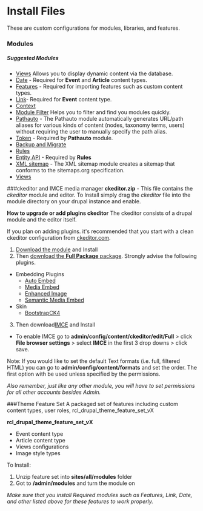 
# Install Files
These are custom configurations for modules, libraries, and features.




### Modules

##### Suggested Modules
- [Views](https://www.drupal.org/project/views)
Allows you to display dynamic content via the database.
- [Date](https://www.drupal.org/project/date) - Required for **Event** and **Article** content types.
- [Features](https://www.drupal.org/project/features) - Required for importing features such as custom content types.
- [Link](https://www.drupal.org/project/link)- Required for **Event** content type.
- [Context](https://www.drupal.org/project/context)
- [Module Filter](https://www.drupal.org/project/module_filter)
Helps you to filter and find you modules quickly.
- [Pathauto](https://www.drupal.org/project/pathauto) - The Pathauto module automatically generates URL/path aliases for various kinds of content (nodes, taxonomy terms, users) without requiring the user to manually specify the path alias.
- [Token](https://www.drupal.org/project/token) - Required by **Pathauto** module.
- [Backup and Migrate](https://www.drupal.org/project/backup_migrate)
- [Rules](https://www.drupal.org/project/rules)
- [Entity API](https://www.drupal.org/project/entity) - Required by **Rules**
- [XML sitemap](https://www.drupal.org/project/xmlsitemap) - The XML sitemap module creates a sitemap that conforms to the sitemaps.org specification.
- [Views](https://www.drupal.org/project/views)



###ckeditor and IMCE media manager
**ckeditor.zip** - This file contains the *ckeditor* module and editor. To Install simply drag the *ckeditor* file into the module directory on your drupal instance and enable.

**How to upgrade or add plugins ckeditor**
The ckeditor consists of a drupal module and the editor itself.

If you plan on adding plugins. it's recommended that you start with a clean ckeditor configuration from [ckeditor.com](http://ckeditor.com/download).

1. [Download the module](https://www.drupal.org/project/ckeditor) and Install
2. Then [download the **Full Package** package](http://ckeditor.com/download). Strongly advise the following plugins.
  - Embedding Plugins
    - [Auto Embed](http://ckeditor.com/addon/autoembed)
    - [Media Embed](http://ckeditor.com/addon/embed)
    - [Enhanced Image](http://ckeditor.com/addon/image2)
    - [Semantic Media Embed](http://ckeditor.com/addon/embedsemantic)
  - Skin
    - [BootstrapCK4](http://ckeditor.com/addon/bootstrapck)
3. Then download[IMCE](https://www.drupal.org/project/imce) and Install
  - To enable IMCE go to **admin/config/content/ckeditor/edit/Full** > click **File browser settings** > select **IMCE** in the first 3 drop downs > click save.

Note: If you would like to set the default Text formats (i.e. full, filtered HTML) you can go to **admin/config/content/formats** and set the order. The first option with be used unless specified by the permissions.

*Also remember, just like any other module, you will have to set permissions for all other accounts besides Admin.*


###Theme Feature Set
A packaged set of features including custom content types, user roles,
rcl_drupal_theme_feature_set_vX

**rcl_drupal_theme_feature_set_vX**
- Event content type
- Article content type
- Views configurations
- Image style types

To Install:
1. Unzip feature set into **sites/all/modules** folder
2. Got to **/admin/modules** and turn the module on



*Make sure that you install Required modules such as Features, Link, Date, and other listed above for these features to work properly.*
